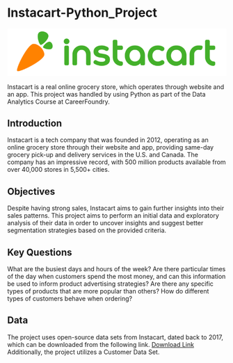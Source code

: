 # Instacart-Python_Project

![Instacart](https://github.com/mrparyani/Instacart_Python_Project/blob/main/04%20Analysis/Visualizations/Instacart%20-%20Logo.png)

Instacart is a real online grocery store, which operates through website and an app. 
This project was handled by using Python as part of the Data Analytics Course at CareerFoundry.

## Introduction
Instacart is a tech company that was founded in 2012, operating as an online grocery store through their website and app, providing same-day grocery pick-up and delivery services in the U.S. and Canada. The company has an impressive record, with 500 million products available from over 40,000 stores in 5,500+ cities.

## Objectives
Despite having strong sales, Instacart aims to gain further insights into their sales patterns. This project aims to perform an initial data and exploratory analysis of their data in order to uncover insights and suggest better segmentation strategies based on the provided criteria.

## Key Questions
What are the busiest days and hours of the week?
Are there particular times of the day when customers spend the most money, and can this information be used to inform product advertising strategies?
Are there any specific types of products that are more popular than others?
How do different types of customers behave when ordering?

## Data
The project uses open-source data sets from Instacart, dated back to 2017, which can be downloaded from the following link. [Download Link](https://www.instacart.com/datasets/grocery-shopping-2017)
Additionally, the project utilizes a Customer Data Set.
  

